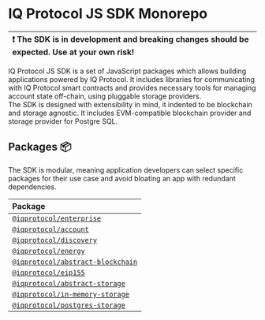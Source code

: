 # IQ Protocol JS SDK Monorepo

| :exclamation: The SDK is in development and breaking changes should be expected. Use at your own risk! |
|:-------------------------------------------------------------------------------------------------------|

IQ Protocol JS SDK is a set of JavaScript packages which allows building applications powered by IQ Protocol.
It includes libraries for communicating with IQ Protocol smart contracts and provides necessary tools for managing account state off-chain, using pluggable storage providers.  
The SDK is designed with extensibility in mind, it indented to be blockchain and storage agnostic.
It includes EVM-compatible blockchain provider and storage provider for Postgre SQL. 

## Packages 📦
The SDK is modular, meaning application developers can select specific packages for their use case and avoid bloating an app with redundant dependencies.

| Package                                                           |
|:------------------------------------------------------------------|
| [`@iqprotocol/enterprise`](packages/enterprise)                   |
| [`@iqprotocol/account`](packages/account)                         |
| [`@iqprotocol/discovery`](packages/discovery)                     |
| [`@iqprotocol/energy`](packages/energy)                           |
| [`@iqprotocol/abstract-blockchain`](packages/abstract-blockchain) |
| [`@iqprotocol/eip155`](packages/blockchains/eip155)               |
| [`@iqprotocol/abstract-storage`](packages/abstract-storage)       |
| [`@iqprotocol/in-memory-storage`](packages/storages/in-memory)    |
| [`@iqprotocol/postgres-storage`](packages/storages/postgres)      |
